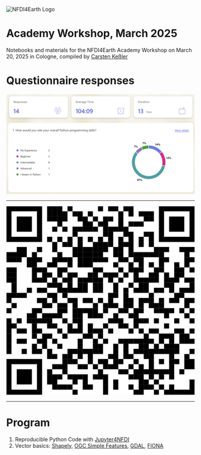 ![NFDI4Earth Logo](https://nfdi4earth.de/images/nfdi4earth/materials/nfdi4earth_logo.png)

# Academy Workshop, March 2025

Notebooks and materials for the NFDI4Earth Academy Workshop on March 20, 2025 in Cologne, compiled by [Carsten Keßler](http://carsten.io)

# Questionnaire responses

![Questionnaire Results](https://github.com/crstn/Academy25/blob/main/questionnaire.png?raw=true)

---

![QR](https://github.com/crstn/Academy25/blob/main/qr.png?raw=true)

---

# Program

1. Reproducible Python Code with [Jupyter4NFDI](https://nfdi-jupyter.de/users/jupyterlab/repo2docker/)
2. Vector basics: [Shapely](https://shapely.readthedocs.io/en/stable/manual.html#spatial-data-model), [OGC Simple Features](https://docs.qgis.org/3.40/en/docs/training_manual/spatial_databases/simple_feature_model.html), [GDAL](https://gdal.org/en/stable/), [FIONA](https://fiona.readthedocs.io/en/stable/)
